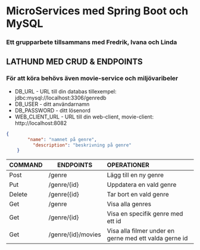 # MicroServices med Spring Boot och MySQL

### Ett grupparbete tillsammans med Fredrik, Ivana och Linda


## LATHUND MED CRUD & ENDPOINTS

### För att köra behövs även movie-service och miljövaribeler
- DB_URL - URL till din databas tillexempel: jdbc:mysql://localhost:3306/genredb
- DB_USER - ditt användarnamn
- DB_PASSWORD - ditt lösenord
- WEB_CLIENT_URL - URL till din web-client, movie-client: http://localhost:8082

````json
{ 
        "name": "namnet på genre",
	      "description": "beskrivning på genre"
    }
````

| COMMAND | ENDPOINTS            | OPERATIONER                                            |
|:--------|----------------------|:-------------------------------------------------------|
| Post    | /genre               | Lägg till en ny genre                                  |
| Put     | /genre/{id}          | Uppdatera en vald genre                                |
| Delete  | /genre({id}          | Tar bort en vald genre                                 |
| Get     | /genre               | Visa alla genres                                       |
| Get     | /genre/{id}          | Visa en specifik genre med ett id                      |
| Get     | /genre/{id}/movies   | Visa alla filmer under en gerne med ett valda gerne id |
